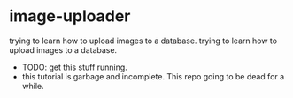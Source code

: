 # image-uploader
trying to learn how to upload images to a database.
trying to learn how to upload images to a database. 

* TODO: get this stuff running.  
* this tutorial is garbage and incomplete. This repo 
going to be dead for a while.
